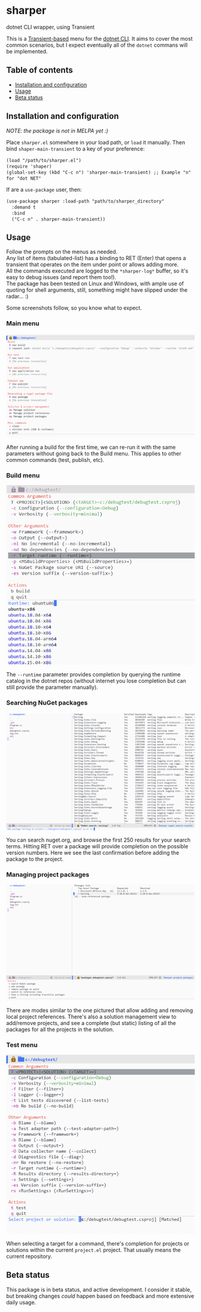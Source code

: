 # sharper
dotnet CLI wrapper, using Transient

This is a [Transient-based](https://github.com/magit/transient) menu for the [dotnet CLI](https://docs.microsoft.com/en-us/dotnet/core/tools/). It aims to cover the most common scenarios, but I expect eventually all of the `dotnet` commans will be implemented.

## Table of contents

<!--ts-->

   * [Installation and configuration](#installation-and-configuration)
   * [Usage](#usage)
   * [Beta status](#beta-status)

<!--te-->

## Installation and configuration

_NOTE: the package is not in MELPA yet :)_

Place `sharper.el` somewhere in your load path, or `load` it manually. Then bind `shaper-main-transient` to a key of your preference:

```elisp
(load "/path/to/sharper.el")
(require 'shaper)
(global-set-key (kbd "C-c n") 'sharper-main-transient) ;; Example "n" for "dot NET"
```

If are a `use-package` user, then:

```elisp
(use-package sharper :load-path "path/to/sharper_directory"
  :demand t
  :bind
  ("C-c n" . sharper-main-transient))
```

## Usage

Follow the prompts on the menus as needed.  
Any list of items (tabulated-list) has a binding to RET (Enter) that opens a transient that operates on the item under point or allows adding more.  
All the commands executed are logged to the `*sharper-log*` buffer, so it's easy to debug issues (and report them too!).  
The package has been tested on Linux and Windows, with ample use of quoting for shell arguments, still, something might have slipped under the radar... :)  
  
Some screenshots follow, so you know what to expect.

### Main menu

![Main menu](/screenshots/mainmenu.png)

After running a build for the first time, we can re-run it with the same parameters without going back to the Build menu. This applies to other common
commands (test, publish, etc).

### Build menu

![Build menu](/screenshots/buildmenu.png)

The `--runtime` parameter provides completion by querying the runtime catalog in the dotnet repos (without internet you lose completion but can 
still provide the parameter manually).

### Searching NuGet packages

![Nuget packages](/screenshots/nugetpackage.png)

You can search nuget.org, and browse the first 250 results for your search terms. Hitting RET over a package will provide completion on the possible version 
numbers. Here we see the last confirmation before adding the package to the project.

### Managing project packages

![Project packages](/screenshots/projectpackages.png)

There are modes similar to the one pictured that allow adding and removing local project references. There's also a solution management view to add/remove projects,
and see a complete (but static) listing of all the packages for all the projects in the solution.

### Test menu

![Test menu](/screenshots/testmenu.png)

When selecting a target for a command, there's completion for projects or solutions within the current `project.el` project. That usually means the current repository.

## Beta status

This package is in beta status, and active development. I consider it stable, but breaking changes _could_ happen based on feedback and more extensive daily usage.


